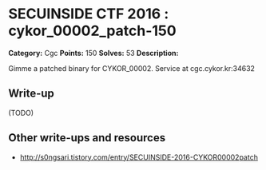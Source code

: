 # SECUINSIDE CTF 2016 : cykor_00002_patch-150

**Category:** Cgc
**Points:** 150
**Solves:** 53
**Description:**

Gimme a patched binary for CYKOR_00002.  Service at cgc.cykor.kr:34632


## Write-up

(TODO)

## Other write-ups and resources

* http://s0ngsari.tistory.com/entry/SECUINSIDE-2016-CYKOR00002patch
